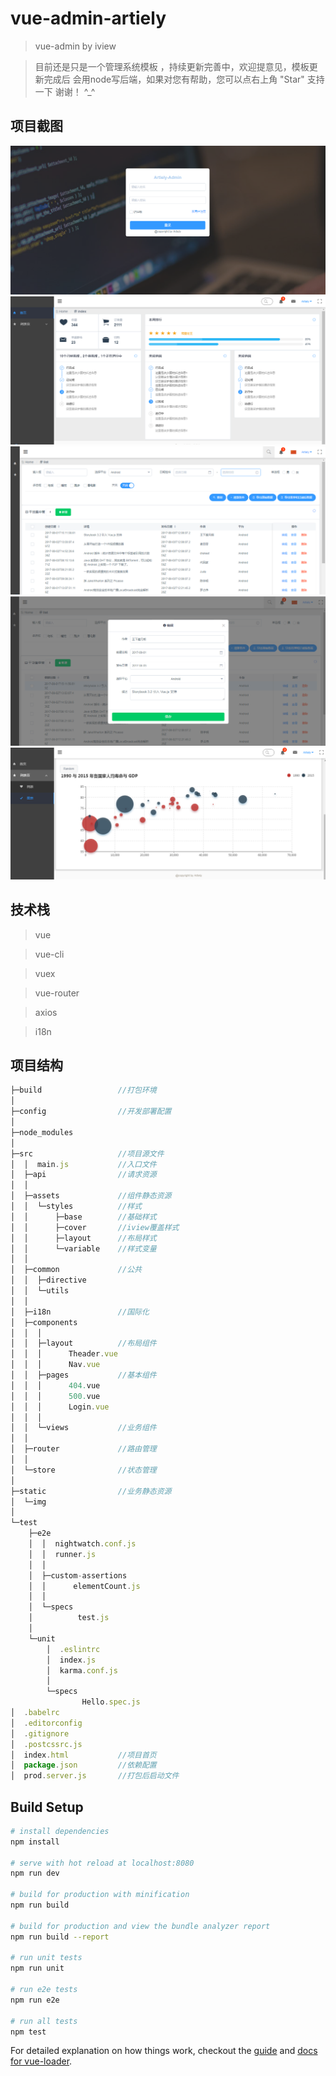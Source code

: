 # vue-admin-artiely

> vue-admin by iview

> 目前还是只是一个管理系统模板 ，持续更新完善中，欢迎提意见，模板更新完成后 会用node写后端，如果对您有帮助，您可以点右上角 "Star" 支持一下 谢谢！ ^_^
## 项目截图

![](login.png)
![](index.png)
![](add.png)
![](edit.png)
![](chart.png)

## 技术栈
 > vue 

 > vue-cli

 > vuex 

 > vue-router 

 > axios 

 > i18n

## 项目结构
```javascript
├─build                 //打包环境
│      
├─config                //开发部署配置
│      
├─node_modules
│  
├─src                   //项目源文件
│  │  main.js           //入口文件       
│  ├─api                //请求资源
│  │      
│  ├─assets             //组件静态资源
│  │  └─styles          //样式
│  │      ├─base        //基础样式
│  │      ├─cover       //iview覆盖样式
│  │      ├─layout      //布局样式
│  │      └─variable    //样式变量
│  │              
│  ├─common             //公共
│  │  ├─directive       
│  │  └─utils           
│  │  
│  ├─i18n               //国际化             
│  ├─components     
│  │  │  
│  │  ├─layout          //布局组件
│  │  │      Theader.vue
│  │  │      Nav.vue
│  │  ├─pages           //基本组件
│  │  │      404.vue
│  │  │      500.vue
│  │  │      Login.vue
│  │  │      
│  │  └─views           //业务组件
│  │          
│  ├─router             //路由管理
│  │      
│  └─store              //状态管理
│              
├─static                //业务静态资源
│  └─img
│          
└─test
    ├─e2e
    │  │  nightwatch.conf.js
    │  │  runner.js
    │  │  
    │  ├─custom-assertions
    │  │      elementCount.js
    │  │      
    │  └─specs
    │          test.js
    │          
    └─unit
        │  .eslintrc
        │  index.js
        │  karma.conf.js
        │  
        └─specs
                Hello.spec.js
│  .babelrc
│  .editorconfig
│  .gitignore
│  .postcssrc.js
│  index.html           //项目首页
│  package.json         //依赖配置
│  prod.server.js       //打包后启动文件             
```
## Build Setup

``` bash
# install dependencies
npm install

# serve with hot reload at localhost:8080
npm run dev

# build for production with minification
npm run build

# build for production and view the bundle analyzer report
npm run build --report

# run unit tests
npm run unit

# run e2e tests
npm run e2e

# run all tests
npm test
```

For detailed explanation on how things work, checkout the [guide](http://vuejs-templates.github.io/webpack/) and [docs for vue-loader](http://vuejs.github.io/vue-loader).
